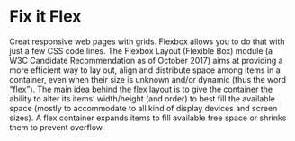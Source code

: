 # Fix it Flex

<p>
  Creat responsive web pages with grids. Flexbox allows you to do that with just a few CSS code lines.
  The Flexbox Layout (Flexible Box) module (a W3C Candidate Recommendation as of October 2017) aims at providing a more efficient way to lay out, align and distribute space among items      in a container, even when their size is unknown and/or dynamic (thus the word “flex”).
  The main idea behind the flex layout is to give the container the ability to alter its items’ width/height (and order) to best fill the available space (mostly to accommodate to all kind of display devices and screen sizes).
  A flex container expands items to fill available free space or shrinks them to prevent overflow.
</p>
